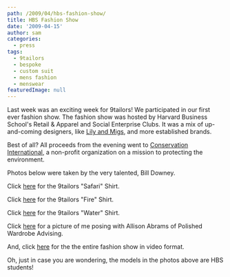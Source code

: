 ```yaml
---
path: /2009/04/hbs-fashion-show/
title: HBS Fashion Show
date: '2009-04-15'
author: sam
categories:
  - press
tags:
  - 9tailors
  - bespoke
  - custom suit
  - mens fashion
  - menswear
featuredImage: null
---
```

Last week was an exciting week for 9tailors! We participated in our first ever fashion show. The fashion show was hosted by Harvard Business School's Retail & Apparel and Social Enterprise Clubs. It was a mix of up-and-coming designers, like [Lily and Migs](http://www.lilyandmigs.com/Lily_%26_Migs_Clothing), and more established brands.

Best of all? All proceeds from the evening went to [Conservation International](http://www.conservation.org/Pages/default.aspx), a non-profit organization on a mission to protecting the environment.

Photos below were taken by the very talented, Bill Downey.

Click [here](http://www.planehosting.net/hbs040709/album/slides/hbs040809277.html) for the 9tailors "Safari" Shirt.

Click [here](http://www.planehosting.net/hbs040709/album/slides/hbs040809283.html) for the 9tailors "Fire" Shirt.

Click [here](http://www.planehosting.net/hbs040709/album/slides/hbs040809321.html) for the 9tailors "Water" Shirt.

Click [here](http://www.planehosting.net/hbs040709/album/slides/hbs040809378.html) for a picture of me posing with Allison Abrams of Polished Wardrobe Advising.

And, click [here](http://planet617.com/planet617blog/?p=41) for the the entire fashion show in video format.

Oh, just in case you are wondering, the models in the photos above are HBS students!